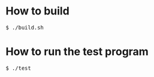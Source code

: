 How to build
===========
<pre>
$ ./build.sh
</pre>

How to run the test program
===========================
<pre>
$ ./test
</pre>
